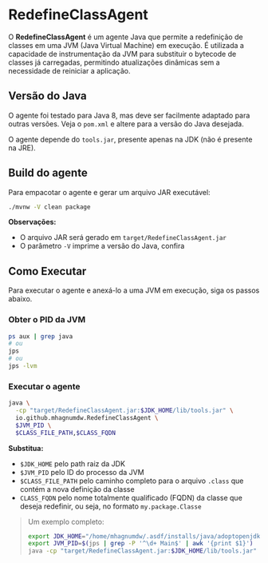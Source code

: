 # RedefineClassAgent

O **RedefineClassAgent** é um agente Java que permite a redefinição de classes em uma JVM (Java Virtual Machine) em execução. É utilizada a capacidade de instrumentação da JVM para substituir o bytecode de classes já carregadas, permitindo atualizações dinâmicas sem a necessidade de reiniciar a aplicação.

## Versão do Java

O agente foi testado para Java 8, mas deve ser facilmente adaptado para outras versões. Veja o `pom.xml` e altere para a versão do Java desejada.

O agente depende do `tools.jar`, presente apenas na JDK (não é presente na JRE).

## Build do agente

Para empacotar o agente e gerar um arquivo JAR executável:

```bash
./mvnw -V clean package
```

**Observações:**

- O arquivo JAR será gerado em `target/RedefineClassAgent.jar`
- O parâmetro `-V` imprime a versão do Java, confira

## Como Executar

Para executar o agente e anexá-lo a uma JVM em execução, siga os passos abaixo.

### Obter o PID da JVM

```bash
ps aux | grep java
# ou
jps
# ou
jps -lvm
```

### Executar o agente

```bash
java \
  -cp "target/RedefineClassAgent.jar:$JDK_HOME/lib/tools.jar" \
  io.github.mhagnumdw.RedefineClassAgent \
  $JVM_PID \
  $CLASS_FILE_PATH,$CLASS_FQDN
```

**Substitua:**

- `$JDK_HOME` pelo path raiz da JDK
- `$JVM_PID` pelo ID do processo da JVM
- `$CLASS_FILE_PATH` pelo caminho completo para o arquivo `.class` que contém a nova definição da classe
- `CLASS_FQDN` pelo nome totalmente qualificado (FQDN) da classe que deseja redefinir, ou seja, no formato `my.package.Classe`

> Um exemplo completo:
>
> ```bash
> export JDK_HOME="/home/mhagnumdw/.asdf/installs/java/adoptopenjdk-8.0.362+9"
> export JVM_PID=$(jps | grep -P '^\d+ Main$' | awk '{print $1}')
> java -cp "target/RedefineClassAgent.jar:$JDK_HOME/lib/tools.jar" io.github.mhagnumdw.RedefineClassAgent $JVM_PID /tmp/TesteMDB.class,br.com.mypackage.TesteMDB
> ```
